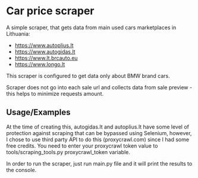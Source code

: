 # Car price scraper

A simple scraper, that gets data from main used cars marketplaces in Lithuania:

- https://www.autoplius.lt
- https://www.autogidas.lt
- https://www.lt.brcauto.eu
- https://www.longo.lt

This scraper is configured to get data only about BMW brand cars.

Scraper does not go into each sale url and collects data from sale preview - this helps to
minimize requests amount.
## Usage/Examples


At the time of creating this, autogidas.lt and autoplius.lt have some level of protection against
scraping that can be bypassed using Selenium, however, I chose to use third party API to do this
(proxycrawl.com) since I had some free credits. You need to enter your proxycrawl token value to
tools/scraping_tools.py proxycrawl_token variable.

In order to run the scraper, just run main.py file and it will print the results to the console.
